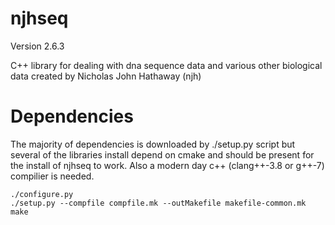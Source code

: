 njhseq
======
Version 2.6.3

C++ library for dealing with dna sequence data and various other biological data created by Nicholas John Hathaway (njh)  


# Dependencies  

The majority of dependencies is downloaded by ./setup.py script but several of the libraries install depend on cmake and should be present for the install of njhseq to work. Also a modern day c++ (clang++-3.8 or g++-7) compilier is needed.   

```
./configure.py
./setup.py --compfile compfile.mk --outMakefile makefile-common.mk
make

```
